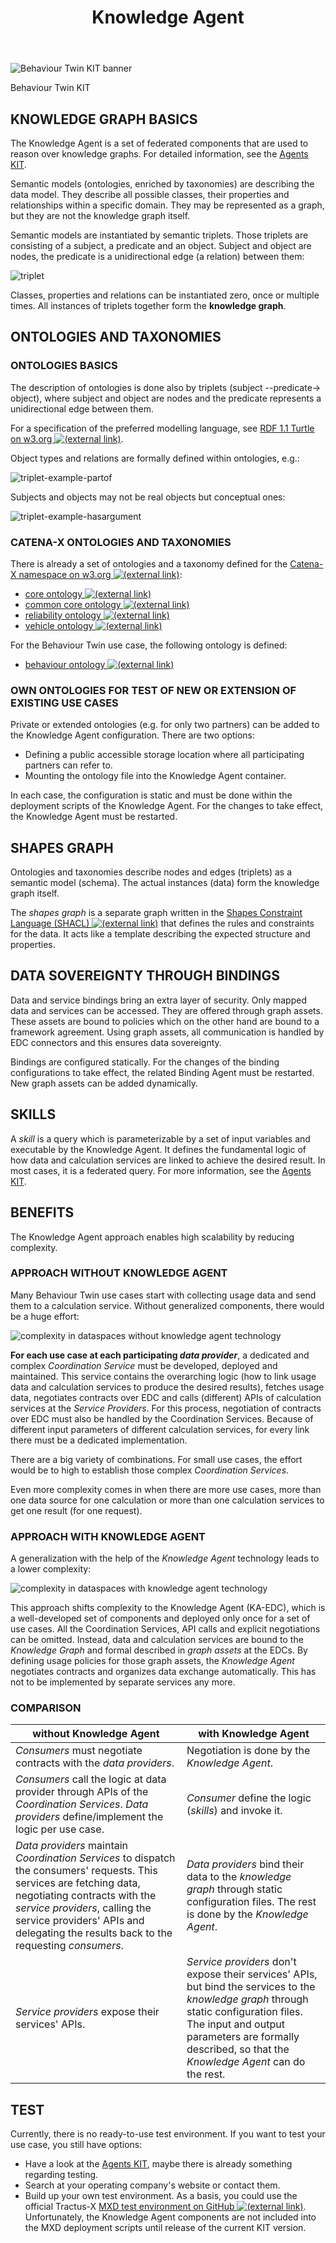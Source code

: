 ﻿---
id: knowledge-agent
title: Knowledge Agent
description: Behaviour Twin KIT
---

<div style={{display:'block'}}>
  <div style={{display:'inline-block', verticalAlign:'top'}}>

![Behaviour Twin KIT banner](@site/static/img/kit-icons/behaviour-twin-kit-icon-mini.svg)

  </div>
  <div style={{display:'inline-block', fontSize:17, color:'rgb(255,166,1)', marginLeft:7, verticalAlign:'top', paddingTop:6}}>
Behaviour Twin KIT
  </div>
</div>

## KNOWLEDGE GRAPH BASICS

The Knowledge Agent is a set of federated components that are used to reason over knowledge graphs. For detailed information, see the [Agents KIT](../../knowledge-agents/adoption-view/intro).

Semantic models (ontologies, enriched by taxonomies) are describing the data model. They describe all possible classes, their properties and relationships within a specific domain. They may be represented as a graph, but they are not the knowledge graph itself.

Semantic models are instantiated by semantic triplets. Those triplets are consisting of a subject, a predicate and an object. Subject and object are nodes, the predicate is a unidirectional edge (a relation) between them:

![triplet](assets/triplet.drawio.svg)

Classes, properties and relations can be instantiated zero, once or multiple times. All instances of triplets together form the **knowledge graph**.

## ONTOLOGIES AND TAXONOMIES

### ONTOLOGIES BASICS

The description of ontologies is done also by triplets (subject --predicate-> object), where subject and object are nodes and the predicate represents a unidirectional edge between them.

For a specification of the preferred modelling language, see [RDF 1.1 Turtle on w3.org ![(external link)](../assets/external-link.svg)](https://www.w3.org/TR/turtle/).

Object types and relations are formally defined within ontologies, e.g.:

![triplet-example-partof](assets/triplet-example-partof.drawio.svg)

Subjects and objects may not be real objects but conceptual ones:

![triplet-example-hasargument](assets/triplet-example-hasargument.drawio.svg)

### CATENA-X ONTOLOGIES AND TAXONOMIES

There is already a set of ontologies and a taxonomy defined for the [Catena-X namespace on w3.org ![(external link)](../assets/external-link.svg)](https://w3id.org/catenax/):

- [core ontology ![(external link)](../assets/external-link.svg)](https://w3id.org/catenax/next/ontology/core)
- [common core ontology ![(external link)](../assets/external-link.svg)](https://w3id.org/catenax/next/ontology/common)
- [reliability ontology ![(external link)](../assets/external-link.svg)](https://w3id.org/catenax/next/ontology/reliability)
- [vehicle ontology ![(external link)](../assets/external-link.svg)](https://w3id.org/catenax/next/ontology/vehicle)

For the Behaviour Twin use case, the following ontology is defined:

- [behaviour ontology ![(external link)](../assets/external-link.svg)](https://w3id.org/catenax/next/ontology/behaviour)

### OWN ONTOLOGIES FOR TEST OF NEW OR EXTENSION OF EXISTING USE CASES

Private or extended ontologies (e.g. for only two partners) can be added to the Knowledge Agent configuration. There are two options:

- Defining a public accessible storage location where all participating partners can refer to.
- Mounting the ontology file into the Knowledge Agent container.

In each case, the configuration is static and must be done within the deployment scripts of the Knowledge Agent. For the changes to take effect, the Knowledge Agent must be restarted.

## SHAPES GRAPH

Ontologies and taxonomies describe nodes and edges (triplets) as a semantic model (schema). The actual instances (data) form the knowledge graph itself.

The *shapes graph* is a separate graph written in the [Shapes Constraint Language (SHACL) ![(external link)](../assets/external-link.svg)](https://www.w3.org/TR/shacl/#part1) that defines the rules and constraints for the data. It acts like a template describing the expected structure and properties.

## DATA SOVEREIGNTY THROUGH BINDINGS

Data and service bindings bring an extra layer of security. Only mapped data and services can be accessed. They are offered through graph assets. These assets are bound to policies which on the other hand are bound to a framework agreement. Using graph assets, all communication is handled by EDC connectors and this ensures data sovereignty.

Bindings are configured statically. For the changes of the binding configurations to take effect, the related Binding Agent must be restarted. New graph assets can be added dynamically.

## SKILLS

A *skill* is a query which is parameterizable by a set of input variables and executable by the Knowledge Agent. It defines the fundamental logic of how data and calculation services are linked to achieve the desired result. In most cases, it is a federated query. For more information, see the [Agents KIT](../../knowledge-agents/development-view/modelling#skill).

## BENEFITS

The Knowledge Agent approach enables high scalability by reducing complexity.

### APPROACH WITHOUT KNOWLEDGE AGENT

Many Behaviour Twin use cases start with collecting usage data and send them to a calculation service. Without generalized components, there would be a huge effort:

![complexity in dataspaces without knowledge agent technology](./assets/complex-dataspace.drawio.svg)

**For each use case at each participating *data provider***, a dedicated and complex *Coordination Service* must be developed, deployed and maintained. This service contains the overarching logic (how to link usage data and calculation services to produce the desired results), fetches usage data, negotiates contracts over EDC and calls (different) APIs of calculation services at the *Service Providers*. For this process, negotiation of contracts over EDC must also be handled by the Coordination Services. Because of different input parameters of different calculation services, for every link there must be a dedicated implementation.

There are a big variety of combinations. For small use cases, the effort would be to high to establish those complex *Coordination Services*.

Even more complexity comes in when there are more use cases, more than one data source for one calculation or more than one calculation services to get one result (for one request).

### APPROACH WITH KNOWLEDGE AGENT

A generalization with the help of the *Knowledge Agent* technology leads to a lower complexity:

![complexity in dataspaces with knowledge agent technology](./assets/dataspace-knowledge-agent.drawio.svg)

This approach shifts complexity to the Knowledge Agent (KA-EDC), which is a well-developed set of components and deployed only once for a set of use cases. All the Coordination Services, API calls and explicit negotiations can be omitted. Instead, data and calculation services are bound to the *Knowledge Graph* and formal described in *graph assets* at the EDCs. By defining usage policies for those graph assets, the *Knowledge Agent* negotiates contracts and organizes data exchange automatically. This has not to be implemented by separate services any more.

### COMPARISON

| without Knowledge Agent | with Knowledge Agent |
| --- | --- |
| *Consumers* must negotiate contracts with the *data providers*. | Negotiation is done by the *Knowledge Agent*. |
| *Consumers* call the logic at data provider through APIs of the *Coordination Services*. *Data providers* define/implement the logic per use case. | *Consumer* define the logic (*skills*) and invoke it. |
| *Data providers* maintain *Coordination Services* to dispatch the consumers' requests. This services are fetching data, negotiating contracts with the *service providers*, calling the service providers' APIs and delegating the results back to the requesting *consumers*. | *Data providers* bind their data to the *knowledge graph* through static configuration files. The rest is done by the *Knowledge Agent*. |
| *Service providers* expose their services' APIs. | *Service providers* don't expose their services' APIs, but bind the services  to the *knowledge graph* through static configuration files. The input and output parameters are formally described, so that the *Knowledge Agent* can do the rest. |

## TEST

Currently, there is no ready-to-use test environment. If you want to test your use case,
you still have options:

- Have a look at the [Agents KIT](../../knowledge-agents/adoption-view/intro), maybe there is already something regarding testing.
- Search at your operating company's website or contact them.
- Build up your own test environment. As a basis, you could use the official Tractus-X [MXD test environment on GitHub ![(external link)](../assets/external-link.svg)](https://github.com/eclipse-tractusx/tutorial-resources). Unfortunately, the Knowledge Agent components are not included into the MXD deployment scripts until release of the current KIT version.
